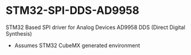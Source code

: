# STM32-SPI-DDS-AD9958

STM32 Based SPI driver for Analog Devices AD9958 DDS (Direct Digital Synthesis)
- Assumes STM32 CubeMX generated environment 
